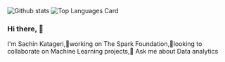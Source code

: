 ![Github stats](https://github-readme-stats.vercel.app/api?username=sachinkatageri&theme=highcontrast&show_icons=true&count_private=true)
![Top Languages Card](https://github-readme-stats.vercel.app/api/top-langs/?username=sachinkatageri)
### Hi there, 👋
I'm Sachin Katageri,🔭working on The Spark Foundation,👯looking to collaborate on Machine Learning projects,💬 Ask me about Data analytics
